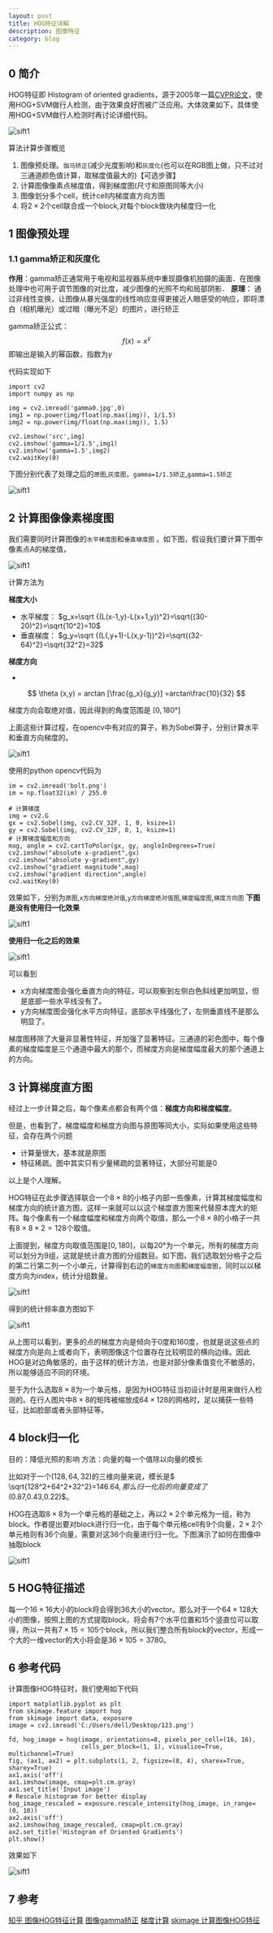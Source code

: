 ```yaml
---
layout: post
title: HOG特征详解
description: 图像特征
category: blog
---
```


## 0 简介

HOG特征即 Histogram of oriented gradients，源于2005年一篇[CVPR论文](https://hal.inria.fr/file/index/docid/548512/filename/hog_cvpr2005.pdf)，使用HOG+SVM做行人检测，由于效果良好而被广泛应用。大体效果如下，具体使用HOG+SVM做行人检测时再讨论详细代码。

![sift1](/images/blog/hog_feature_1.jpg) 

算法计算步骤概览

1.  图像预处理。`伽马矫正`(减少光度影响)和`灰度化`(也可以在RGB图上做，只不过对三通道颜色值计算，取梯度值最大的)【可选步骤】
2. 计算图像像素点梯度值，得到梯度图(尺寸和原图同等大小)
3. 图像划分多个cell，统计cell内梯度直方向方图
4. 将$2\times 2$个cell联合成一个block,对每个block做块内梯度归一化

## 1 图像预处理

### 1.1 gamma矫正和灰度化

**作用**：gamma矫正通常用于电视和监视器系统中重现摄像机拍摄的画面．在图像处理中也可用于调节图像的对比度，减少图像的光照不均和局部阴影．
**原理**： 通过非线性变换，让图像从暴光强度的线性响应变得更接近人眼感受的响应，即将漂白（相机曝光）或过暗（曝光不足）的图片，进行矫正

gamma矫正公式： 
$$
f(x) =x^{\gamma}
$$
即输出是输入的幂函数，指数为$\gamma$

代码实现如下

```
import cv2
import numpy as np

img = cv2.imread('gamma0.jpg',0)
img1 = np.power(img/float(np.max(img)), 1/1.5)
img2 = np.power(img/float(np.max(img)), 1.5)

cv2.imshow('src',img)
cv2.imshow('gamma=1/1.5',img1)
cv2.imshow('gamma=1.5',img2)
cv2.waitKey(0)
```
下图分别代表了处理之后的`原图`,`灰度图`，`gamma=1/1.5矫正`,`gamma=1.5矫正`


![sift1](/images/blog/hog_feature_2.jpg) 

## 2 计算图像像素梯度图


我们需要同时计算图像的`水平梯度图`和`垂直梯度图` 。如下图，假设我们要计算下图中像素点A的梯度值，


![sift1](/images/blog/hog_feature_3.jpg) 

计算方法为

**梯度大小**
+ 水平梯度： $g_x=\sqrt {(L(x-1,y)-L(x+1,y))^2}=\sqrt{(30-20)^2}=\sqrt{10^2}=10$
+ 垂直梯度： $g_y=\sqrt {(L(,y+1)-L(x,y-1))^2}=\sqrt{(32-64)^2}=\sqrt{32^2}=32$

**梯度方向**

+ 
$$
\theta (x,y) = arctan [\frac{g_x}{g_y}] =arctan\frac{10}{32}
$$

梯度方向会取绝对值，因此得到的角度范围是 $[0,180°]$

上面这些计算过程，在opencv中有对应的算子，称为Sobel算子，分别计算水平和垂直方向梯度的。


![sift1](/images/blog/hog_feature_4.jpg) 

使用的python opencv代码为

```
im = cv2.imread('bolt.png')
im = np.float32(im) / 255.0
 
# 计算梯度
img = cv2.G
gx = cv2.Sobel(img, cv2.CV_32F, 1, 0, ksize=1)
gy = cv2.Sobel(img, cv2.CV_32F, 0, 1, ksize=1)
# 计算梯度幅度和方向
mag, angle = cv2.cartToPolar(gx, gy, angleInDegrees=True)
cv2.imshow("absolute x-gradient",gx)
cv2.imshow("absolute y-gradient",gy)
cv2.imshow("gradient magnitude",mag)
cv2.imshow("gradient direction",angle)
cv2.waitKey(0)
```
效果如下，分别为`原图`,`x方向梯度绝对值`,`y方向梯度绝对值图`,`梯度幅度图`,`梯度方向图`
**下图是没有使用归一化效果**

![sift1](/images/blog/hog_feature_5.jpg) 

**使用归一化之后的效果**


![sift1](/images/blog/hog_feature_6.jpg) 


可以看到
+ x方向梯度图会强化垂直方向的特征，可以观察到左侧白色斜线更加明显，但是底部一些水平线没有了。
+ y方向梯度图会强化水平方向特征，底部水平线强化了，左侧垂直线不是那么明显了。

梯度图移除了大量非显著性特征，并加强了显著特征。三通道的彩色图中，每个像素的梯度幅度是三个通道中最大的那个，而梯度方向是梯度幅度最大的那个通道上的方向。

## 3 计算梯度直方图

经过上一步计算之后，每个像素点都会有两个值：**梯度方向和梯度幅度**。

但是，也看到了，梯度幅度和梯度方向图与原图等同大小，实际如果使用这些特征，会存在两个问题

+ 计算量很大，基本就是原图
+ 特征稀疏。图中其实只有少量稀疏的显著特征，大部分可能是0

以上是个人理解。

HOG特征在此步骤选择联合一个$8\times 8$的小格子内部一些像素，计算其梯度幅度和梯度方向的统计直方图，这样一来就可以以这个梯度直方图来代替原本庞大的矩阵。每个像素有一个梯度幅度和梯度方向两个取值，那么一个$8\times 8$的小格子一共有$8\times 8\times 2=128$个取值。

上面提到，梯度方向取值范围是$[0,180]$，以每20°为一个单元，所有的梯度方向可以划分为9组，这就是统计直方图的分组数目。如下图，我们选取划分格子之后的第二行第二列一个小单元，计算得到右边的`梯度方向图`和`梯度幅度图`，同时以以梯度方向为index，统计分组数量。



![sift1](/images/blog/hog_feature_7.jpg) 

得到的统计频率直方图如下


![sift1](/images/blog/hog_feature_8.jpg) 


从上图可以看到，更多的点的梯度方向是倾向于0度和160度，也就是说这些点的梯度方向是向上或者向下，表明图像这个位置存在比较明显的横向边缘。因此HOG是对边角敏感的，由于这样的统计方法，也是对部分像素值变化不敏感的，所以能够适应不同的环境。


至于为什么选取$8\times 8$为一个单元格，是因为HOG特征当初设计时是用来做行人检测的。在行人图片中$8\times8$的矩阵被缩放成$64\times 128$的网格时，足以捕获一些特征，比如脸部或者头部特征等。

## 4 block归一化

目的：降低光照的影响
方法：向量的每一个值除以向量的模长

比如对于一个$(128,64,32)$的三维向量来说，模长是$ \sqrt{128^2+64^2+32^2}=146.64$,那么归一化后的向量变成了$(0.87,0.43,0.22)$。

HOG在选取$8\times 8$为一个单元格的基础之上，再以$2\times 2$个单元格为一组，称为block。作者提出要对block进行归一化，由于每个单元格cell有9个向量，$2\times 2$个单元格则有36个向量，需要对这36个向量进行归一化。下图演示了如何在图像中抽取block


![sift1](/images/blog/hog_feature_9.gif) 

## 5  HOG特征描述

每一个$16\times 16$大小的block将会得到36大小的vector。那么对于一个$64\times128$大小的图像，按照上图的方式提取block，将会有7个水平位置和15个竖直位可以取得，所以一共有$7\times15=105$个block，所以我们整合所有block的vector，形成一个大的一维vector的大小将会是$36\times105=3780$。

## 6 参考代码

计算图像HOG特征时，我们使用如下代码

```
import matplotlib.pyplot as plt
from skimage.feature import hog
from skimage import data, exposure
image = cv2.imread('C:/Users/dell/Desktop/123.png')

fd, hog_image = hog(image, orientations=8, pixels_per_cell=(16, 16),
                    cells_per_block=(1, 1), visualize=True, multichannel=True)
fig, (ax1, ax2) = plt.subplots(1, 2, figsize=(8, 4), sharex=True, sharey=True)
ax1.axis('off')
ax1.imshow(image, cmap=plt.cm.gray)
ax1.set_title('Input image')
# Rescale histogram for better display
hog_image_rescaled = exposure.rescale_intensity(hog_image, in_range=(0, 10))
ax2.axis('off')
ax2.imshow(hog_image_rescaled, cmap=plt.cm.gray)
ax2.set_title('Histogram of Oriented Gradients')
plt.show()
```
效果如下


![sift1](/images/blog/hog_feature_10.jpg)

## 7 参考

[知乎 图像HOG特征计算](https://zhuanlan.zhihu.com/p/40960756)
[图像gamma矫正](https://blog.csdn.net/akadiao/article/details/79679306)
[梯度计算](https://www.learnopencv.com/histogram-of-oriented-gradients/)
[skimage 计算图像HOG特征](https://scikit-image.org/docs/dev/auto_examples/features_detection/plot_hog.html)
